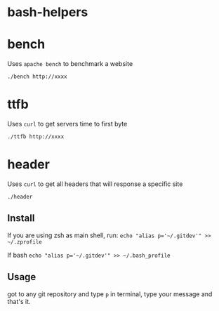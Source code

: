 # bash-helpers

# bench

Uses `apache bench` to benchmark a website
```
./bench http://xxxx
```

# ttfb
Uses `curl` to get servers time to first byte
```
./ttfb http://xxxx
```

# header
Uses `curl` to get all headers that will response a specific site

```
./header 
```



Install
---

If you are using zsh as main shell, run:
``` echo "alias p='~/.gitdev'" >> ~/.zprofile ```

If bash
``` echo "alias p='~/.gitdev'" >> ~/.bash_profile ```

Usage
---

got to any git repository and type `p` in terminal, type your message and that's it.
